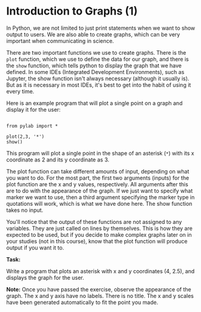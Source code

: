 # Introduction to Graphs (1)

In Python, we are not limited to just print statements when we want to show output to users. We are also able to create graphs, which can be very important when communicating in science.

There are two important functions we use to create graphs. There is the `plot` function, which we use to define the data for our graph, and there is the `show` function, which tells python to display the graph that we have defined. In some IDEs (Integrated Development Environments), such as Jupyter, the show function isn't always necessary (although it usually is). But as it is necessary in most IDEs, it's best to get into the habit of using it every time. 

Here is an example program that will plot a single point on a graph and display it for the user:

```

from pylab import *

plot(2,3, '*')
show()

```

This program will plot a single point in the shape of an asterisk (`*`) with its x coordinate as 2 and its y coordinate as 3. 

The plot function can take different amounts of input, depending on what you want to do. For the most part, the first two arguments (inputs) for the plot function are the x and y values, respectively. All arguments after this are to do with the appearance of the graph. If we just want to specify what marker we want to use, then a third argument specifying the marker type in quotations will work, which is what we have done here. The show function takes no input. 

You'll notice that the output of these functions are not assigned to any variables. They are just called on lines by themselves. This is how they are expected to be used, but if you decide to make complex graphs later on in your studies (not in this course), know that the plot function will produce output if you want it to.

**Task:**

Write a program that plots an asterisk with x and y coordinates (4, 2.5), and displays the graph for the user. 


**Note:** Once you have passed the exercise, observe the appearance of the graph. The x and y axis have no labels. There is no title. The x and y scales have been generated automatically to fit the point you made. 
